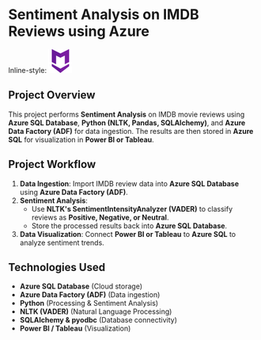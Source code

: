 # Sentiment Analysis on IMDB Reviews using Azure 

Inline-style: 
![alt text](https://github.com/adam-p/markdown-here/raw/master/src/common/images/icon48.png "Logo Title Text 1")

## Project Overview
This project performs **Sentiment Analysis** on IMDB movie reviews using **Azure SQL Database**, **Python (NLTK, Pandas, SQLAlchemy)**, and **Azure Data Factory (ADF)** for data ingestion. The results are then stored in **Azure SQL** for visualization in **Power BI or Tableau**.

## Project Workflow
1. **Data Ingestion**: Import IMDB review data into **Azure SQL Database** using **Azure Data Factory (ADF)**.
2. **Sentiment Analysis**:
   - Use **NLTK's SentimentIntensityAnalyzer (VADER)** to classify reviews as **Positive, Negative, or Neutral**.
   - Store the processed results back into **Azure SQL Database**.
3. **Data Visualization**: Connect **Power BI or Tableau** to **Azure SQL** to analyze sentiment trends.

## Technologies Used
- **Azure SQL Database** (Cloud storage)
- **Azure Data Factory (ADF)** (Data ingestion)
- **Python** (Processing & Sentiment Analysis)
- **NLTK (VADER)** (Natural Language Processing)
- **SQLAlchemy & pyodbc** (Database connectivity)
- **Power BI / Tableau** (Visualization)



